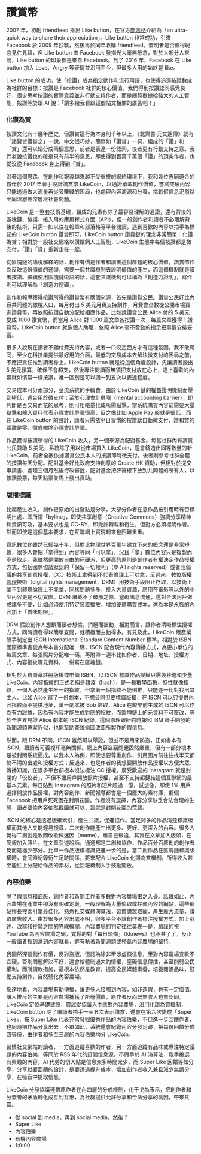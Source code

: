 # 讚賞幣

2007 年，初創 friendfeed 推出 Like button，在官方[部落格](http://blog.friendfeed.com/2007/10/i-like-it-i-like-it.html)介紹為「an ultra-quick way to share their appreciation」。Like button 非常成功，引來 Facebook 於 2009 年抄襲，然後再於同年收購 friendfeed。發明者是否值得紀念見仁見智，但 Like button 由 Facebook 發揚光大毫無懸念，對於大部分人來說，Like button 的印象都是來自 Facebook。到了 2016 年，Facebook 在 Like button 加入 Love、Angry 等表情並沿用至今，但最多人用的始終是 like。

Like button 的成功，使「按讚」成為指定動作和流行用語，也使得追逐按讚數成為社群的目標：按讚是 Facebook 社群的核心價值。我們得到按讚認同感覺良好，很少思考按讚的實際意義並非行動支持作者，而是餵飼數據給強大的人工智能，按讚等於跟 AI 說：「請多給我看跟這個貼文相關的廣告吧！」

### 化讚為賞

按讚文化有十幾年歷史，但讚賞這行為本身則千年以上，《北齊書·元文遙傳》就有「諸賢皆讚賞之」一說。中文很巧妙，簡單如「讚賞」一詞，組成的「讚」和「賞」還可以細分成兩個意思，前者是表達一份認同，後者更有行動支持之意。我們老說按讚也的確是只有前半的意思，即使得到百萬千萬個「讚」的頂尖作者，也從沒從 Facebook 身上得到「賞」。

沿著這個思路，在創作和報導越來越不受重視的網絡環境下，我和幾位志同道合的夥伴於 2017 年著手設計讚賞幣 LikeCoin，以通證承載創作價值，嘗試突破內容只能透過做大流量再從旁賺錢的困局，也處理內容溯源和分發，挑戰假信息氾濫以至同溫層等深層次社會問題。

LikeCoin 是一整套技術基建，組成的元素有除了最容易理解的通證，還有背後的區塊鏈、協議、接入用的應用程式介面（API），但一般創作者和讀者不必理解背後的技術，只需一如以往在報章和部落格等平台閱讀，遇到喜歡的內容以拍手為標記的 LikeCoin button 讚賞即可。LikeCoin button 讚賞鍵的理念非常簡單：化讚為賞；相對於一般社交網絡以讚餵飼人工智能，LikeCoin 生態中每個按讚都是微支付，「讚」「賞」重新走在一起。

從區塊鏈的語境解釋的話，創作有價是作者和讀者這個群體的核心價值，讚賞幣作為反映這份價值的通證，需要一個共識機制去證明價值的產生，而這個機制就是讀者按讚。繼續使用區塊鏈術語的話，這套共識機制可以稱為「創造力證明」，寫作則可以理解為「創造力挖礦」。

創作和報導獲得按讚所得的讚賞幣有兩個來源，首先是讚賞公民。讚賞公民好比內容共同體的繳稅人口，每月付出 5 美元月費支持創作，月費會全數從公開市場買進讚賞幣，再依照按讚自動分配給相應作品。比如說讚賞公民 Alice 付的 5 美元變成 1000 讚賞幣，而當月 Alice 對 1000 篇文章各按讚一次，每篇文章獲得 1 讚賞幣。LikeCoin button 就像個人助理，依照 Alice 毫不費勁的指示把事情安排妥當。

很多人說現在讀者不願付費支持內容，或者一口咬定西方才有這種氛圍，我不敢苟同，至少在科技業提供最好用的介面，最低的交易成本去解決微支付的困局之前，不應把責任推到讀者身上。LikeCoin button 就是從這個角度設計，先讓讀者撥出 5 美元預算，確保不會超支，然後專注閱讀而無須把支付放在心上，遇上喜歡的內容就如慣常一樣按讚，唯一區別是可以讚一到五次以表達程度。

交易成本可分兩部分，金流系統的手續費，由於 LikeCoin 鏈的權益證明機制而壓到極低，適合用於微支付；至於心理會計屏障（mental accounting barrier），即判斷是否交易而花的思考，則可粗略量化成所需點擊，當系統購買內容前需要大量點擊和輸入資料代表心理會計屏障很高，反之像比如 Apple Pay 般就是很低，而在 LikeCoin button 的設計，讀者只需依平日習慣的按讚就自動微支付，讚和賞的距離是零，徹底撇除心理會計屏障。

作品獲得按讚所得的 LikeCoin 收入，另一個來源為配對基金。每當社群內有讚賞公民贊助 5 美元，系統除了用以從市場買入 LikeCoin，還會鑄造出同等數量的新 LikeCoin，前者全數依據讚賞公民本人的按讚即時微支付，後者則參考社群全體的按讚每天分配。配對基金好比政府支持創意的 Create HK 資助，但相對於提交申請書、處理三個月然後行政審批，配對基金把評審權下放到共同體的所有人，以按讚投票，每天點票並馬上發出資助。

### 版權標識

比起產生收入，創作更原始的出發點是分享，大部分作者在意作品被引用時有否標明出處，即所謂「byline」，即使共享創意（Creative Commons）強調分享精神和資訊可及，基本要求也是 CC-BY，即允許轉載和衍生，但對方必須標明作者。然而即使是這個基本要求，在互聯網上實現起來也困難重重。

資訊數位化雖然已經幾十年，但對比物理世界百萬年建立下來的概念還是非常短暫，很多人會把「拿得到」內容等同「可以拿」，況且「拿」數位內容只是複製而不是取走。我雖然是開放自由的死硬派，但更高的原則是創作者有權決定作品授權方式，包括國際協議默認的「保留一切權利」（© All rights reserved）或者我倡議的共享創意授權，CC。技術上拿得到不代表倫理上可以拿，反過來，[數位版權管理](https://zh.wikipedia.org/zh-tw/%E6%95%B0%E5%AD%97%E7%89%88%E6%9D%83%E7%AE%A1%E7%90%86)技術（digital rights management，DRM）用技術手段阻止存取，以技術上拿不到體現倫理上不能拿，同樣問題多多，投入大量資源，應用在電影等以外的小型內容更是不切實際。DRM 堵截不了破解之餘，窒礙訊息流通，還對合法用戶做成諸多不便，比如必須使用特定裝置播放，增加硬體購買成本，還為本是永恆的內容加上「賞味期限」。

DRM 假設創作人想鎖而讀者想偷，消極而被動，相對而言，讓作者清晰標注授權方式，同時讀者得以簡單查閱，就積極而主動得多。有見及此，LikeCoin 跟產業聯手制定出 ISCN International Standard Content Number 標準，相對於 ISBN 國際標準書號為每本書分配唯一碼，ISCN 配合現代內容傳播方式，為更小單位的每篇文章、每張照片分配唯一碼，再附帶一連串比如作者、日期、地址、授權方式、內容指紋等元資料，一併寫在區塊鏈。

相對於大費周章註冊版權或申領 ISBN，以 ISCN 標識作品授權只需幾秒鐘和少量 LikeCoin。內容指紋的正式名稱是雜湊（hash），是一種數學函數，特性就像指紋，一個人必然產生唯一的指紋，但拿著一個指紋不能倒推，只能逐一比對找出其主人。比如 Alice 寫了一份劇本，不想公開但要標識版權，在 ISCN 可以只提供內容指紋而不提供地址，萬一劇本被 Bob 盜取，Alice 在較早前生成的 ISCN 可以作為有力證據，因為有內容才能生成對應的指紋，而區塊鏈上的元資料不可竄改，等於全世界見證 Alice 劇本的 ISCN 紀錄。這個原理跟紐約時報和 IBM 聯手開發的新聞源頭專案近似，也能幫助查證偷圖改圖所製作的假信息。

然而，跟 DRM 不同，ISCN 雖然可以舉證，但並不是用來防盜，正如書本有 ISCN，跟讀者可否複印毫無關係。網上內容盜竊問題固然嚴重，但有一部分根本是被封閉系統逼成。以我本人為例，即使想要尊重創作，引用圖片前往往找半天都搞不清的出處和授權方式；反過來，也是作者的我想要開放作品授權以方便大眾、傳播知識，在很多平台卻根本沒法標注 CC 授權。廣受歡迎的 Instagram 就是封閉的「佼佼者」，不但不讓用戶開放照片授權，甚至不支持超鏈結這個互聯網的最基本元素。每日貼到 Instagram 的照片和短片超過一億，試想像，即使 1% 用戶選擇開放作品授權，對內容創作、新聞報導都會是一個龐大的素材庫，偏偏 Facebook 把用戶死死困在封閉花園。作者沒有選擇，內容分享缺乏合法合理的生態，讀者要偷內容依然截圖就可以，這就是封閉花園的荒謬。

ISCN 的核心是透過版權索引，產生共識，促進協作。當足夠多的作品清楚標識版權而其他人又能輕易搜尋，二次創作能產生出更多、更好、更深入的內容。很多人覺得二創就是改圖改歌做迷因（meme），離自己很遠，其實在文章加入版頭，在簡報加入照片，在文章引述說話，通通都是二創和協作，作品百分百原創的創作者反而是極少部分。比單一作品版權標識更進一步的是，當二創作品在區塊鏈標識版權時，會同時紀錄衍生足跡關係，將來配合 LikeCoin 化讚為賞機制，所得收入甚至能往上分配給作品的素材，從回報機制入手鼓勵開放。

### 內容伯樂

除了假信息和盜版，創作者和新聞工作者多數對內容農場恨之入骨。話雖如此，內容農場在產業中卻沒有明確定義，一般理解為大量偷取或抄襲內容的網站，這些網站擅長搜索引擎最佳化，熟悉社交媒體演算法，習慣譁眾取寵，產生龐大流量，賺取廣告收入。由於很多內容出處不明，很多平台不讓創作者標注授權方式，加上引述、改寫和抄襲之間的界線模糊，內容農場的判定往往莫衷一是，嚴謹的視 YouTube 為內容農場之霸，寬鬆的對「每日頭條」（kknews）也不甚了了，反正一般讀者搜到滑到內容就看，鮮有執著新聞源頭或杯葛內容農場的堅持。

我固然深信創作有價，反對盜版，但認為除非牽涉虛假信息，應對內容農場宜軟不宜硬，否則問題解決不好，還會給體制過大酌情權，窒礙信息傳播，甚至削弱公民權利。而所謂軟措施，最根本依然是教育，提高全民媒體素養，培養閱讀品味，鼓勵支持創作，自然弱化內容農場。

豁達地看，內容農場有助傳播，讓更多人接觸到內容，如非造假，也有一定價值，讓人排斥的主要是內容農場捕獲了所有價值，原作者反而既無收入也無認同。LikeCoin 定位基礎建設，嘗試從協議入手應對內容農場，沿用化讚為賞機制，LikeCoin button 除了讓讀者拍手一至五次表示讚賞，還會在第六次變成「Super Like」，按 Super Like 代表充當發掘優秀作品的內容伯樂，不但進一步回饋作者，也同時把作品分享出去。不單如此，系統還會紀錄內容分發足跡，把每份回饋分成四等份，由作者和多至三層的內容伯樂均分 LikeCoin。

習慣社交網站的讀者，一方面追蹤喜歡的作者，另一方面追蹤有品味或專注特定議題的內容伯樂，等同於 RSS 年代的訂閱信息源，不假手於 AI 演算法，親手挑選有興趣的內容。AI 代勞的切入點是信息太多時間太少，而 Super Like 回饋等如分享、分享就要回饋的設計，是要透過提升成本，增加創作者收入兼且減少無謂分享，在噪音中提取信息。

LikeCoin 分發協議連帶原作者在內四層的分成機制，化干戈為玉帛，把創作者和分發者的矛盾轉化成互利互惠，為社群提供允許分享和合法分享的誘因，帶來共贏。





* 從 social 到 media，再到 social media，然後？
* Super Like
* 內容伯樂
* 有機內容農場
* 1:9:90

